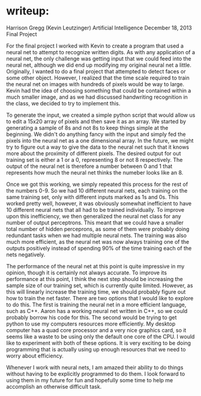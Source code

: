 # writeup:
Harrison Gregg (Kevin Leutzinger)
Artificial Intelligence 
December 18, 2013
Final Project 

For the final project I worked with Kevin to create a program that used a neural net to attempt to recognize written digits.  As with any application of a neural net, the only challenge was getting input that we could feed into the neural net, although we did end up modifying my original neural net a little.  Originally, I wanted to do a final project that attempted to detect faces or some other object.  However, I realized that the time scale required to train the neural net on images with hundreds of pixels would be way to large.  Kevin had the idea of choosing something that could be contained within a much smaller image, and as we had discussed handwriting recognition in the class, we decided to try to implement this.  

To generate the input, we created a simple python script that would allow us to edit a 15x20 array of pixels and then save it as an array.  We started by generating a sample of 8s and not 8s to keep things simple at the beginning.  We didn't do anything fancy with the input and simply fed the pixels into the neural net as a one dimensional array.  In the future, we might try to figure out a way to give the data to the neural net such that it knows more about the proximity of different pixels.  The desired output for out training set is either a 1 or a 0, representing 8 or not 8 respectively.  The output of the neural net is therefore a number between 0 and 1 that represents how much the neural net thinks the numeber looks like an 8.  

Once we got this working, we simply repeated this process for the rest of the numbers 0-9.  So we had 10 different neural nets, each training on the same training set, only with different inputs marked as 1s and 0s.  This worked pretty well, however, it was obviously somewhat inefficient to have 10 different neural nets that all had to be trained individually.  To improve upon this inefficiency, we then generalized the neural net class for any number of output perceptrons.  This meant that we could have a smaller total number of hidden perceprons, as some of them were probably doing redundant tasks when we had multiple neural nets.  The training was also much more efficient, as the neural net was now always training one of the outputs positively instead of spending 90% of the time training each of the nets negatively.  

The performance of the neural net at this point is quite impressive in my opinion, though it is certainly not always accurate.  To improve its performance at this point, I think the next step should be increasing the sample size of our training set, which is currently quite limited.  However, as this will linearly increase the training time, we should probably figure out how to train the net faster.  There are two options that I would like to explore to do this.  The first is training the neural net in a more efficient language, such as C++.  Aaron has a working neural net written in C++, so we could probably borrow his code for this.  The second would be trying to get python to use my computers resources more efficiently.  My desktop computer has a quad core processor and a very nice graphics card, so it seems like a waste to be using only the default one core of the CPU.  I would like to experiment with both of these options.  It is very exciting to be doing programming that is actually using up enough resources that we need to worry about efficiency.

Whenever I work with neural nets, I am amazed their ability to do things without having to be explicitly programmed to do them.  I look forward to using them in my future for fun and hopefully some time to help me accomplish an otherwise difficult task.
